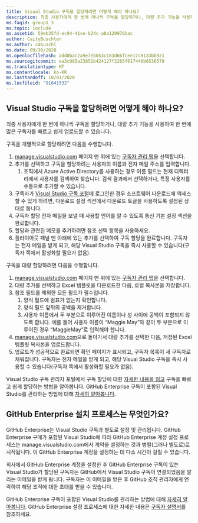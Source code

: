 ```yaml
---
title: Visual Studio 구독을 할당하려면 어떻게 해야 하나요?
description: 최종 사용자에게 한 번에 하나씩 구독을 할당하거나, 대량 추가 기능을 사용하여 한 번에 많은...
ms.faqid: group1_3
ms.topic: include
ms.assetid: 59eb35fd-ec94-41ce-b24c-a8a120976bac
author: CaityBuschlen
ms.author: cabuschl
ms.date: 09/30/2020
ms.openlocfilehash: add0bac2a9e7eb053c183d66fcee17c8133bb921
ms.sourcegitcommit: ea3c985a23851b424127f2205f617446b6536578
ms.translationtype: HT
ms.contentlocale: ko-KR
ms.lasthandoff: 10/01/2020
ms.locfileid: "91641532"
---
```

## <a name="how-do-i-assign-visual-studio-subscriptions"></a>Visual Studio 구독을 할당하려면 어떻게 해야 하나요?

최종 사용자에게 한 번에 하나씩 구독을 할당하거나, 대량 추가 기능을 사용하여 한 번에 많은 구독자를 빠르고 쉽게 업로드할 수 있습니다.

구독을 개별적으로 할당하려면 다음을 수행합니다.

1. [manage.visualstudio.com](https://manage.visualstudio.com) 페이지 맨 위에 있는 [구독자 관리 탭](https://manage.visualstudio.com/subscribers)을 선택합니다.
2. 추가를 선택하고 구독을 할당하려는 사용자의 이름과 전자 메일 주소를 입력합니다.
    1. 조직에서 Azure Active Directory를 사용하는 경우 이름 필드는 현재 디렉터리에서 사용자를 검색하여 찾습니다. 검색 결과에서 선택하거나, 특정 사용자를 수동으로 추가할 수 있습니다.
3. 구독자가 [Visual Studio 구독 포털](https://my.visualstudio.com/)에 로그인한 경우 소프트웨어 다운로드에 액세스할 수 있게 하려면, 다운로드 설정 섹션에서 다운로드 토글을 사용하도록 설정된 상태로 둡니다.
4. 구독자 할당 전자 메일을 보낼 때 사용할 언어를 알 수 있도록 통신 기본 설정 섹션을 완료합니다.
5. 할당과 관련된 메모를 추가하려면 참조 선택 항목을 사용하세요.
6. 플라이아웃 패널 맨 아래에 있는 추가를 선택하여 구독 할당을 완료합니다. 구독자는 전자 메일을 받게 되고, 해당 Visual Studio 구독을 즉시 사용할 수 있습니다(구독자 쪽에서 활성화할 필요가 없음).

구독을 대량 할당하려면 다음을 수행합니다.

1. [manage.visualstudio.com](https://manage.visualstudio.com) 페이지 맨 위에 있는 [구독자 관리 탭](https://manage.visualstudio.com/subscribers)을 선택합니다.
2. 대량 추가를 선택하고 Excel 템플릿을 다운로드한 다음, 로컬 복사본을 저장합니다.
3. 참조 필드를 제외한 모든 필드가 필수입니다.
    1. 양식 필드에 쉼표가 없는지 확인합니다.
    2. 양식 필드 앞뒤의 공백을 제거합니다.
    3. 사용자 이름에서 두 부분으로 이루어진 이름이나 성 사이에 공백이 포함되지 않도록 합니다. 예를 들어 사용자 이름이 “Maggie May”와 같이 두 부분으로 이루어진 경우 “MaggieMay”로 입력해야 합니다.
4. [manage.visualstudio.com](https://manage.visualstudio.com)으로 돌아가서 대량 추가를 선택한 다음, 저장된 Excel 템플릿 복사본을 업로드합니다.
5. 업로드가 성공적으로 완료되면 확인 페이지가 표시되고, 구독자 목록이 새 구독자로 채워집니다. 구독자는 전자 메일을 받게 되고, 해당 Visual Studio 구독을 즉시 사용할 수 있습니다(구독자 쪽에서 활성화할 필요가 없음).

Visual Studio 구독 관리자 포털에서 구독 할당에 대한 [자세한 내용을 읽고](https://docs.microsoft.com/visualstudio/subscriptions/assign-license#add-a-single-subscriber) 구독을 빠르고 쉽게 할당하는 방법을 알아봅니다.  GitHub Enterprise 구독이 포함된 Visual Studio를 관리하는 방법에 대해 [자세히 알아봅니다](https://docs.microsoft.com/visualstudio/subscriptions/assign-github). 

## <a name="what-is-the-github-enterprise-setup-process"></a>GitHub Enterprise 설치 프로세스는 무엇인가요? 

GitHub Enterprise는 Visual Studio 구독과 별도로 설정 및 관리됩니다. GitHub Enterprise 구매가 포함된 Visual Studio에 따라 GitHub Enterprise 계정 설정 프로세스는 manage.visualstudio.com에서 계약을 설정하는 것과 병렬(그러나 별도로)로 시작됩니다. 이 GitHub Enterprise 계정을 설정하는 데 다소 시간이 걸릴 수 있습니다.  

회사에서 GitHub Enterprise 계정을 설정한 후 GitHub Enterprise 구독이 있는 Visual Studio가 할당된 구독자는 GitHub에서 Visual Studio 구독이 연결되었음을 알리는 이메일을 받게 됩니다. 구독자는 이 이메일을 받은 후 GitHub 조직 관리자에게 연락하여 해당 조직에 대한 초대를 받을 수 있습니다. 

GitHub Enterprise 구독이 포함된 Visual Studio를 관리하는 방법에 대해 [자세히 알아봅니다](https://docs.microsoft.com/visualstudio/subscriptions/assign-github). GitHub Enterprise 설정 프로세스에 대한 자세한 내용은 [구독자 설명서](https://docs.microsoft.com/visualstudio/subscriptions/access-github)를 참조하세요. 